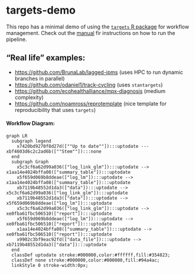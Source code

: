 
<!-- README.md is generated from README.Rmd. Please edit that file -->

# targets-demo

<!-- badges: start -->
<!-- badges: end -->

This repo has a minimal demo of using the [`targets` R
package](https://books.ropensci.org/targets/) for workflow management.
Check out the
[manual](https://books.ropensci.org/targets/walkthrough.html#inspect-the-pipeline)
fir instructions on how to run the pipeline.

## “Real life” examples:

- <https://github.com/BrunaLab/lagged-ipms> (uses HPC to run dynamic
  branches in parallel)
- <https://github.com/odaniel1/track-cycling> (uses `stantargets`)
- <https://github.com/ecohealthalliance/mpx-diagnosis> (medium
  complexity)
- <https://github.com/noamross/reprotemplate> (nice template for
  reproducibility that uses `targets`)

#### Workflow Diagram:

``` mermaid
graph LR
  subgraph legend
    x7420bd9270f8d27d([""Up to date""]):::uptodate --- xbf4603d6c2c2ad6b([""Stem""]):::none
  end
  subgraph Graph
    x5c3cf6a62d99a036(["log_link_glm"]):::uptodate --> x1aa14e4024bffa08(["summary_table"]):::uptodate
    x5f659d069b8ddeae(["log_lm"]):::uptodate --> x1aa14e4024bffa08(["summary_table"]):::uptodate
    xb7119b48552d1da3(["data"]):::uptodate --> x5c3cf6a62d99a036(["log_link_glm"]):::uptodate
    xb7119b48552d1da3(["data"]):::uptodate --> x5f659d069b8ddeae(["log_lm"]):::uptodate
    x5c3cf6a62d99a036(["log_link_glm"]):::uptodate --> xe0fba61fbc506510(["report"]):::uptodate
    x5f659d069b8ddeae(["log_lm"]):::uptodate --> xe0fba61fbc506510(["report"]):::uptodate
    x1aa14e4024bffa08(["summary_table"]):::uptodate --> xe0fba61fbc506510(["report"]):::uptodate
    x9902c3bf9eac92fd(["data_file"]):::uptodate --> xb7119b48552d1da3(["data"]):::uptodate
  end
  classDef uptodate stroke:#000000,color:#ffffff,fill:#354823;
  classDef none stroke:#000000,color:#000000,fill:#94a4ac;
  linkStyle 0 stroke-width:0px;
```
